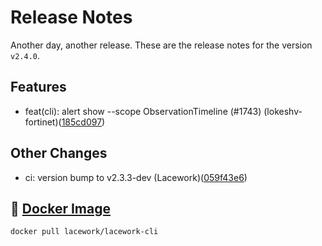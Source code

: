 # Release Notes
Another day, another release. These are the release notes for the version `v2.4.0`.

## Features
* feat(cli): alert show --scope ObservationTimeline (#1743) (lokeshv-fortinet)([185cd097](https://github.com/lacework/go-sdk/commit/185cd097f65c8478ab834df79620d46027c730b5))
## Other Changes
* ci: version bump to v2.3.3-dev (Lacework)([059f43e6](https://github.com/lacework/go-sdk/commit/059f43e6ca121a6d19dce43add3f1c4aa0714222))

## :whale: [Docker Image](https://hub.docker.com/r/lacework/lacework-cli)
```
docker pull lacework/lacework-cli
```
